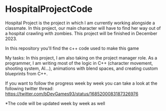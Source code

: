 # HospitalProjectCode

Hospital Project is the project in which I am currently working alongside a
classmate. In this project, our main character will have to find her way out of a hospital
crawling with zombies. This project will be finished in December 2023.

In this repository you'll find the c++ code used to make this game 

My tasks: In this project, I am also taking on the project manager role. As a programmer, I am writing
most of the logic in C++ (character movement, shooting system, AI...), animations with
blend spaces, and creating custom blueprints from C++.

If you want to follow the progress week by week you can take a look at the following twitter thread: 
https://twitter.com/bDevGames93/status/1685200083187326976

*The code will be updated week by week as well
